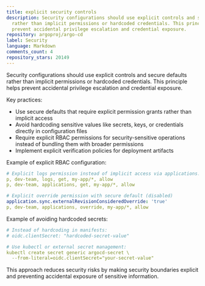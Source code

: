 ```yaml
---
title: explicit security controls
description: Security configurations should use explicit controls and secure defaults
  rather than implicit permissions or hardcoded credentials. This principle helps
  prevent accidental privilege escalation and credential exposure.
repository: argoproj/argo-cd
label: Security
language: Markdown
comments_count: 4
repository_stars: 20149
---
```


Security configurations should use explicit controls and secure defaults rather than implicit permissions or hardcoded credentials. This principle helps prevent accidental privilege escalation and credential exposure.

Key practices:
- Use secure defaults that require explicit permission grants rather than implicit access
- Avoid hardcoding sensitive values like secrets, keys, or credentials directly in configuration files
- Require explicit RBAC permissions for security-sensitive operations instead of bundling them with broader permissions
- Implement explicit verification policies for deployment artifacts

Example of explicit RBAC configuration:
```yaml
# Explicit logs permission instead of implicit access via applications.get
p, dev-team, logs, get, my-app/*, allow
p, dev-team, applications, get, my-app/*, allow

# Explicit override permission with secure default (disabled)
application.sync.externalRevisionConsideredOverride: 'true'
p, dev-team, applications, override, my-app/*, allow
```

Example of avoiding hardcoded secrets:
```yaml
# Instead of hardcoding in manifests:
# oidc.clientSecret: "hardcoded-secret-value"

# Use kubectl or external secret management:
kubectl create secret generic argocd-secret \
  --from-literal=oidc.clientSecret="your-secret-value"
```

This approach reduces security risks by making security boundaries explicit and preventing accidental exposure of sensitive information.